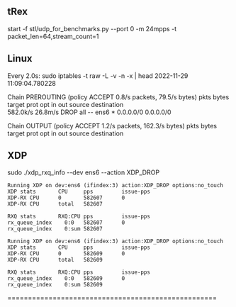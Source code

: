 
## tRex

start -f stl/udp_for_benchmarks.py --port 0 -m 24mpps -t packet_len=64,stream_count=1



## Linux

Every 2.0s: sudo iptables -t raw -L -v -n -x | head		2022-11-29 11:09:04.780228

Chain PREROUTING (policy ACCEPT 0.8/s packets, 79.5/s bytes)
    pkts      bytes target     prot opt in     out     source               destination         
582.0k/s    26.8m/s DROP       all  --  ens6   *       0.0.0.0/0            0.0.0.0/0           

Chain OUTPUT (policy ACCEPT 1.2/s packets, 162.3/s bytes)
    pkts      bytes target     prot opt in     out     source               destination



## XDP


sudo ./xdp_rxq_info --dev ens6 --action XDP_DROP



```
Running XDP on dev:ens6 (ifindex:3) action:XDP_DROP options:no_touch
XDP stats       CPU     pps         issue-pps  
XDP-RX CPU      0       582607      0          
XDP-RX CPU      total   582607     

RXQ stats       RXQ:CPU pps         issue-pps  
rx_queue_index    0:0   582607      0          
rx_queue_index    0:sum 582607     

Running XDP on dev:ens6 (ifindex:3) action:XDP_DROP options:no_touch
XDP stats       CPU     pps         issue-pps  
XDP-RX CPU      0       582609      0          
XDP-RX CPU      total   582609     

RXQ stats       RXQ:CPU pps         issue-pps  
rx_queue_index    0:0   582609      0          
rx_queue_index    0:sum 582609     
```




===================================================


